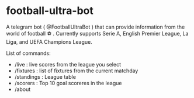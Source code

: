# football-ultra-bot

A telegram bot ( @FootballUltraBot ) that can provide information from the world of football ⚽ .
Currently supports Serie A, English Premier League, La Liga, and UEFA Champions League.

List of commands:

- /live : live scores from the league you select
- /fixtures : list of fixtures from the current matchday
- /standings : League table
- /scorers : Top 10 goal scoreres in the league
- /about